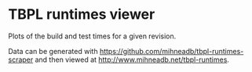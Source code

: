 TBPL runtimes viewer
===========================

Plots of the build and test times for a given revision.

Data can be generated with https://github.com/mihneadb/tbpl-runtimes-scraper and
then viewed at http://www.mihneadb.net/tbpl-runtimes.

